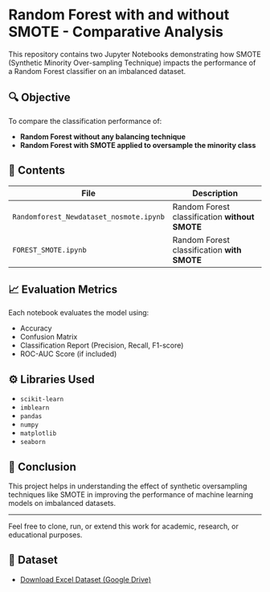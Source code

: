 # Random Forest with and without SMOTE - Comparative Analysis

This repository contains two Jupyter Notebooks demonstrating how SMOTE (Synthetic Minority Over-sampling Technique) impacts the performance of a Random Forest classifier on an imbalanced dataset.

## 🔍 Objective

To compare the classification performance of:
- **Random Forest without any balancing technique**
- **Random Forest with SMOTE applied to oversample the minority class**

## 📂 Contents

| File                                  | Description                          |
|---------------------------------------|--------------------------------------|
| `Randomforest_Newdataset_nosmote.ipynb` | Random Forest classification **without SMOTE** |
| `FOREST_SMOTE.ipynb`                   | Random Forest classification **with SMOTE**    |

## 📈 Evaluation Metrics
Each notebook evaluates the model using:
- Accuracy
- Confusion Matrix
- Classification Report (Precision, Recall, F1-score)
- ROC-AUC Score (if included)

## ⚙️ Libraries Used
- `scikit-learn`
- `imblearn`
- `pandas`
- `numpy`
- `matplotlib`
- `seaborn`

## 📝 Conclusion
This project helps in understanding the effect of synthetic oversampling techniques like SMOTE in improving the performance of machine learning models on imbalanced datasets.

---

Feel free to clone, run, or extend this work for academic, research, or educational purposes.


## 📁 Dataset
- [Download Excel Dataset (Google Drive)](https://drive.google.com/drive/folders/1zEG2gec5AwLFsyr7g6c864RzVSs6_ftk?usp=sharing)

